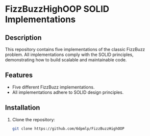 # FizzBuzzHighOOP SOLID Implementations

## Description
This repository contains five implementations of the classic FizzBuzz problem. All implementations comply with the SOLID principles, demonstrating how to build scalable and maintainable code.

## Features
- Five different FizzBuzz implementations.
- All implementations adhere to SOLID design principles.

## Installation
1. Clone the repository:
   ```bash
   git clone https://github.com/6dpmlp/FizzBuzzHighOOP
